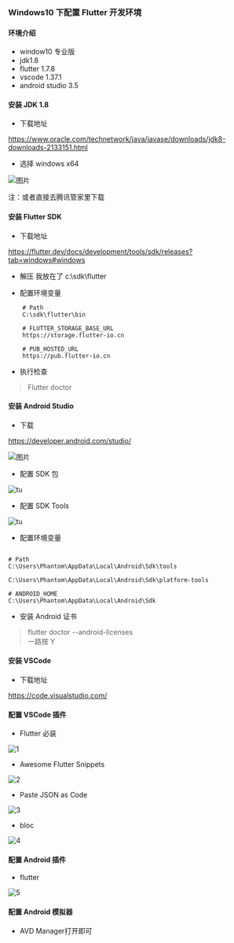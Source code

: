 ### Windows10 下配置 Flutter 开发环境
#### 环境介绍

- window10 专业版
- jdk1.8
- flutter 1.7.8
- vscode 1.37.1
- android studio 3.5

#### 安装 JDK 1.8

- 下载地址

https://www.oracle.com/technetwork/java/javase/downloads/jdk8-downloads-2133151.html

- 选择 windows x64

![图片](https://ducafecat.tech/2019/08/11/flutter/flutter-06-setup-windows10/2019-08-26-09-31-32.png)

注：或者直接去腾讯管家里下载

####  安装 Flutter SDK

- 下载地址

https://flutter.dev/docs/development/tools/sdk/releases?tab=windows#windows

- 解压
我放在了 c:\sdk\flutter

- 配置环境变量

```
    # Path
    C:\sdk\flutter\bin

    # FLUTTER_STORAGE_BASE_URL
    https://storage.flutter-io.cn

    # PUB_HOSTED_URL
    https://pub.flutter-io.cn
```

- 执行检查

> Flutter doctor

#### 安装 Android Studio
- 下载

https://developer.android.com/studio/

![图片](https://ducafecat.tech/2019/08/11/flutter/flutter-06-setup-windows10/2019-08-26-10-03-40.png)

- 配置 SDK 包

![tu](https://ducafecat.tech/2019/08/11/flutter/flutter-06-setup-windows10/2019-08-26-09-50-23.png)

- 配置 SDK Tools

![tu](https://ducafecat.tech/2019/08/11/flutter/flutter-06-setup-windows10/2019-08-26-09-51-19.png)

- 配置环境变量

```

# Path
C:\Users\Phantom\AppData\Local\Android\Sdk\tools

C:\Users\Phantom\AppData\Local\Android\Sdk\platform-tools

# ANDROID_HOME
C:\Users\Phantom\AppData\Local\Android\Sdk

```

- 安装 Android 证书

>flutter doctor --android-licenses  
一路按 Y

####  安装 VSCode

- 下载地址

https://code.visualstudio.com/


#### 配置 VSCode 插件

- Flutter 必装

![1](https://ducafecat.tech/2019/08/11/flutter/flutter-06-setup-windows10/2019-08-26-09-55-56.png)

- Awesome Flutter Snippets

![2](https://ducafecat.tech/2019/08/11/flutter/flutter-06-setup-windows10/2019-08-26-09-56-41.png)

- Paste JSON as Code

![3](https://ducafecat.tech/2019/08/11/flutter/flutter-06-setup-windows10/2019-08-26-09-57-36.png)

- bloc

![4](https://ducafecat.tech/2019/08/11/flutter/flutter-06-setup-windows10/2019-08-26-09-58-58.png)

#### 配置 Android 插件

- flutter

![5](https://ducafecat.tech/2019/08/11/flutter/flutter-06-setup-windows10/2019-08-26-10-00-53.png)

#### 配置 Android 模拟器

- AVD Manager打开即可
